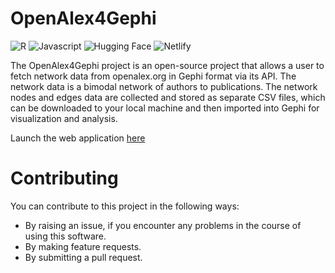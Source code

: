 # **OpenAlex4Gephi**
![R](https://img.shields.io/badge/R-276DC3?style=for-the-badge&logo=r&logoColor=white)
![Javascript](https://img.shields.io/badge/JavaScript-323330?style=for-the-badge&logo=javascript&logoColor=F7DF1E)
![Hugging Face](https://img.shields.io/badge/-HuggingFace-FDEE21?style=for-the-badge&logo=HuggingFace&logoColor=black)
![Netlify](https://img.shields.io/badge/Netlify-00C7B7?style=for-the-badge&logo=netlify&logoColor=white)

The OpenAlex4Gephi project is an open-source project that allows a user to fetch network data from openalex.org in Gephi format via its API. The network data is a bimodal network of authors to publications. The network nodes and edges data are collected and stored as separate CSV files, which can be downloaded to your local machine and then imported into Gephi for visualization and analysis.

Launch the web application [here](https://ifeanyi-openalex4gephi.hf.space/)

# **Contributing**
You can contribute to this project in the following ways:
- By raising an issue, if you encounter any problems in the course of using this software.
- By making feature requests.
- By submitting a pull request.
